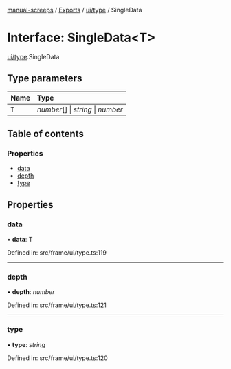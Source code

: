 [manual-screeps](../README.md) / [Exports](../modules.md) / [ui/type](../modules/ui_type.md) / SingleData

# Interface: SingleData<T\>

[ui/type](../modules/ui_type.md).SingleData

## Type parameters

| Name | Type |
| :------ | :------ |
| `T` | *number*[] \| *string* \| *number* |

## Table of contents

### Properties

- [data](ui_type.singledata.md#data)
- [depth](ui_type.singledata.md#depth)
- [type](ui_type.singledata.md#type)

## Properties

### data

• **data**: T

Defined in: src/frame/ui/type.ts:119

___

### depth

• **depth**: *number*

Defined in: src/frame/ui/type.ts:121

___

### type

• **type**: *string*

Defined in: src/frame/ui/type.ts:120
